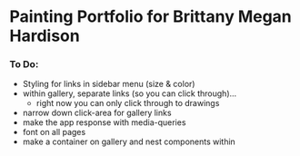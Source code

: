 # Painting Portfolio for Brittany Megan Hardison

### To Do:

- Styling for links in sidebar menu (size & color)
- within gallery, separate links (so you can click through)...
  - right now you can only click through to drawings
- narrow down click-area for gallery links
- make the app response with media-queries
- font on all pages
- make a container on gallery and nest components within